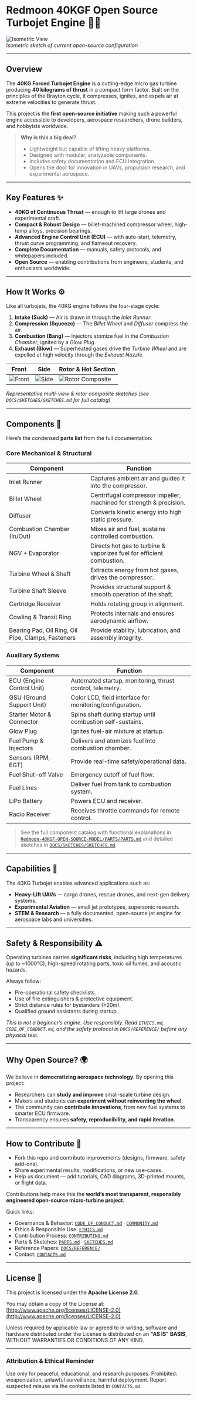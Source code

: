# Redmoon 40KGF Open Source Turbojet Engine 🚀🔥  

![Isometric View](./DOCS/SKETCHES/turbojet_3d_isometric.png)  
*Isometric sketch of current open-source configuration*  

---

## Overview  

The **40KG Forced Turbojet Engine** is a cutting-edge micro gas turbine producing **40 kilograms of thrust** in a compact form factor. Built on the principles of the Brayton cycle, it compresses, ignites, and expels air at extreme velocities to generate thrust.  

This project is the **first open-source initiative** making such a powerful engine accessible to developers, aerospace researchers, drone builders, and hobbyists worldwide.  

> **Why is this a big deal?**  
> - Lightweight but capable of lifting heavy platforms.  
> - Designed with modular, analyzable components.  
> - Includes safety documentation and ECU integration.  
> - Opens the door for innovation in UAVs, propulsion research, and experimental aerospace.  

---

## Key Features ✨  

- **40KG of Continuous Thrust** — enough to lift large drones and experimental craft.  
- **Compact & Robust Design** — billet-machined compressor wheel, high-temp alloys, precision bearings.  
- **Advanced Engine Control Unit (ECU)** — with auto-start, telemetry, thrust curve programming, and flameout recovery.  
- **Complete Documentation** — manuals, safety protocols, and whitepapers included.  
- **Open Source** — enabling contributions from engineers, students, and enthusiasts worldwide.  

---

## How It Works ⚙️  

Like all turbojets, the 40KG engine follows the four-stage cycle:  

1. **Intake (Suck)** — Air is drawn in through the *Inlet Runner*.  
2. **Compression (Squeeze)** — The *Billet Wheel* and *Diffuser* compress the air.  
3. **Combustion (Bang)** — Injectors atomize fuel in the *Combustion Chamber*, ignited by a *Glow Plug*.  
4. **Exhaust (Blow)** — Superheated gases drive the *Turbine Wheel* and are expelled at high velocity through the *Exhaust Nozzle*.  

| Front | Side | Rotor & Hot Section |
|-------|------|--------------------|
| ![Front](./DOCS/SKETCHES/turbojet_3d_front.png) | ![Side](./DOCS/SKETCHES/turbojet_3d_side.png) | ![Rotor Composite](./DOCS/SKETCHES/turbocharger_billetwheel_turbineshaft_turbinewheelsketch.png) |
*Representative multi-view & rotor composite sketches (see `DOCS/SKETCHES/SKETCHES.md` for full catalog)*

---

## Components 🧩  

Here’s the condensed **parts list** from the full documentation:  

### Core Mechanical & Structural  

| Component                | Function                                                                 |
|--------------------------|---------------------------------------------------------------------------|
| Inlet Runner             | Captures ambient air and guides it into the compressor.                   |
| Billet Wheel             | Centrifugal compressor impeller, machined for strength & precision.       |
| Diffuser                 | Converts kinetic energy into high static pressure.                        |
| Combustion Chamber (In/Out) | Mixes air and fuel, sustains controlled combustion.                   |
| NGV + Evaporator         | Directs hot gas to turbine & vaporizes fuel for efficient combustion.     |
| Turbine Wheel & Shaft    | Extracts energy from hot gases, drives the compressor.                    |
| Turbine Shaft Sleeve     | Provides structural support & smooth operation of the shaft.              |
| Cartridge Receiver       | Holds rotating group in alignment.                                        |
| Cowling & Transit Ring   | Protects internals and ensures aerodynamic airflow.                       |
| Bearing Pad, Oil Ring, Oil Pipe, Clamps, Fasteners | Provide stability, lubrication, and assembly integrity. |

### Auxiliary Systems  

| Component           | Function                                                                 |
|---------------------|---------------------------------------------------------------------------|
| ECU (Engine Control Unit) | Automated startup, monitoring, thrust control, telemetry.           |
| GSU (Ground Support Unit) | Color LCD, field interface for monitoring/configuration.            |
| Starter Motor & Connector | Spins shaft during startup until combustion self-sustains.          |
| Glow Plug           | Ignites fuel-air mixture at startup.                                      |
| Fuel Pump & Injectors | Delivers and atomizes fuel into combustion chamber.                     |
| Sensors (RPM, EGT)  | Provide real-time safety/operational data.                                |
| Fuel Shut-off Valve | Emergency cutoff of fuel flow.                                            |
| Fuel Lines          | Deliver fuel from tank to combustion system.                             |
| LiPo Battery        | Powers ECU and receiver.                                                  |
| Radio Receiver      | Receives throttle commands for remote control.                            |

> See the full component catalog with functional explanations in [`Redmoon-40KGF-OPEN-SOURCE-MODEL/PARTS/PARTS.md`](./Redmoon-40KGF-OPEN-SOURCE-MODEL/PARTS/PARTS.md) and detailed sketches in [`DOCS/SKETCHES/SKETCHES.md`](./DOCS/SKETCHES/SKETCHES.md).

---

## Capabilities 🚁  

The 40KG Turbojet enables advanced applications such as:  

- **Heavy-Lift UAVs** — cargo drones, rescue drones, and next-gen delivery systems.  
- **Experimental Aviation** — small jet prototypes, supersonic research.  
- **STEM & Research** — a fully documented, open-source jet engine for aerospace labs and universities.  

---

## Safety & Responsibility ⚠️  

Operating turbines carries **significant risks**, including high temperatures (up to ~1000°C), high-speed rotating parts, toxic oil fumes, and acoustic hazards.  

Always follow:  
- Pre-operational safety checklists.  
- Use of fire extinguishers & protective equipment.  
- Strict distance rules for bystanders (≥20m).  
- Qualified ground assistants during startup.  

*This is not a beginner’s engine. Use responsibly. Read `ETHICS.md`, `CODE_OF_CONDUCT.md`, and the safety protocol in `DOCS/REFERENCE/` before any physical test.*  

---

## Why Open Source? 🌍  

We believe in **democratizing aerospace technology**. By opening this project:  

- Researchers can **study and improve** small-scale turbine design.  
- Makers and students can **experiment without reinventing the wheel**.  
- The community can **contribute innovations**, from new fuel systems to smarter ECU firmware.  
- Transparency ensures **safety, reproducibility, and rapid iteration**.  

---

## How to Contribute 🤝  

- Fork this repo and contribute improvements (designs, firmware, safety add-ons).  
- Share experimental results, modifications, or new use-cases.  
- Help us document — add tutorials, CAD diagrams, 3D-printed mounts, or flight data.  

Contributions help make this the **world’s most transparent, responsibly engineered open-source micro‑turbine project.**  

Quick links:
- Governance & Behavior: [`CODE_OF_CONDUCT.md`](./CODE_OF_CONDUCT.md) · [`COMMUNITY.md`](./COMMUNITY.md)
- Ethics & Responsible Use: [`ETHICS.md`](./ETHICS.md)
- Contribution Process: [`CONTRIBUTING.md`](./CONTRIBUTING.md)
- Parts & Sketches: [`PARTS.md`](./Redmoon-40KGF-OPEN-SOURCE-MODEL/PARTS/PARTS.md) · [`SKETCHES.md`](./DOCS/SKETCHES/SKETCHES.md)
- Reference Papers: [`DOCS/REFERENCE/`](./DOCS/REFERENCE/)
- Contact: [`CONTACTS.md`](./CONTACTS.md)

---

## License 📜  

This project is licensed under the **Apache License 2.0**.  

You may obtain a copy of the License at:  
[http://www.apache.org/licenses/LICENSE-2.0](http://www.apache.org/licenses/LICENSE-2.0)  

Unless required by applicable law or agreed to in writing, software and hardware distributed under the License is distributed on an **"AS IS" BASIS**, WITHOUT WARRANTIES OR CONDITIONS OF ANY KIND.

---
### Attribution & Ethical Reminder
Use only for peaceful, educational, and research purposes. Prohibited: weaponization, unlawful surveillance, harmful deployment. Report suspected misuse via the contacts listed in `CONTACTS.md`.

---